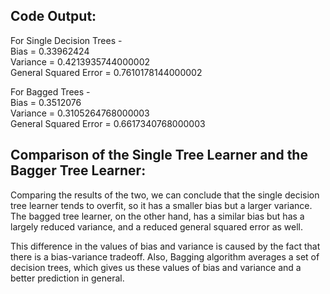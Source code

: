 ## Code Output:

For Single Decision Trees -   
Bias =  0.33962424  
Variance =  0.4213935744000002  
General Squared Error =  0.7610178144000002  
  
For Bagged Trees -   
Bias =  0.3512076  
Variance = 0.3105264768000003  
General Squared Error =  0.6617340768000003  


## Comparison of the Single Tree Learner and the Bagger Tree Learner:
Comparing the results of the two, we can conclude that the single decision tree learner tends to overfit, so it has a smaller bias but a larger variance. The bagged tree learner, on the other hand, has a similar bias but has a largely reduced variance, and a reduced general squared error as well.  
  
This difference in the values of bias and variance is caused by the fact that there is a bias-variance tradeoff. Also, Bagging algorithm averages a set of decision trees, which gives us these values of bias and variance and a better prediction in general.
